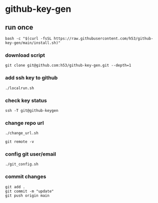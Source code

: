 # github-key-gen

## run once
```
bash -c "$(curl -fsSL https://raw.githubusercontent.com/h53/github-key-gen/main/install.sh)"
```

### download script
```
git clone git@github.com:h53/github-key-gen.git --depth=1
```

### add ssh key to github
```
./localrun.sh
```

### check key status
```
ssh -T git@github-keygen
```

### change repo url
```
./change_url.sh

git remote -v
```

### config git user/email
```
./git_config.sh
```

### commit changes
```
git add .
git commit -m "update"
git push origin main
```
